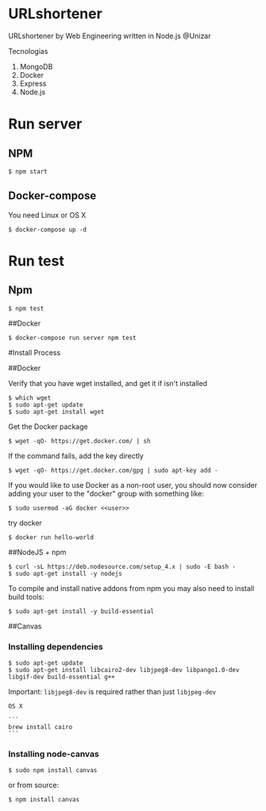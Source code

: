 # URLshortener
URLshortener by Web Engineering written in Node.js @Unizar


Tecnologias
1. MongoDB
2. Docker
3. Express
3. Node.js

# Run server
## NPM
```
$ npm start
```
## Docker-compose
You need Linux or OS X

```
$ docker-compose up -d
```

# Run test
## Npm
```
$ npm test
```

##Docker

```
$ docker-compose run server npm test
```

#Install Process

##Docker

Verify that you have wget installed, and get it if isn't installed 

    $ which wget
    $ sudo apt-get update
    $ sudo apt-get install wget
  
Get the Docker package    
    
    $ wget -qO- https://get.docker.com/ | sh
    
If the command fails, add the key directly 
    
    $ wget -qO- https://get.docker.com/gpg | sudo apt-key add -

If you would like to use Docker as a non-root user, you should now consider
adding your user to the "docker" group with something like:

    $ sudo usermod -aG docker <<user>>

try docker

    $ docker run hello-world

##NodeJS + npm 

    $ curl -sL https://deb.nodesource.com/setup_4.x | sudo -E bash -
    $ sudo apt-get install -y nodejs
    
To compile and install native addons from npm you may also need to install build tools:
    
    $ sudo apt-get install -y build-essential    

##Canvas

### Installing dependencies

    $ sudo apt-get update 
    $ sudo apt-get install libcairo2-dev libjpeg8-dev libpango1.0-dev libgif-dev build-essential g++

Important: ``libjpeg8-dev`` is required rather than just ``libjpeg-dev``

    OS X
    
    ```
    brew install cairo
    ```

### Installing node-canvas

    $ sudo npm install canvas

or from source:

    $ npm install canvas
